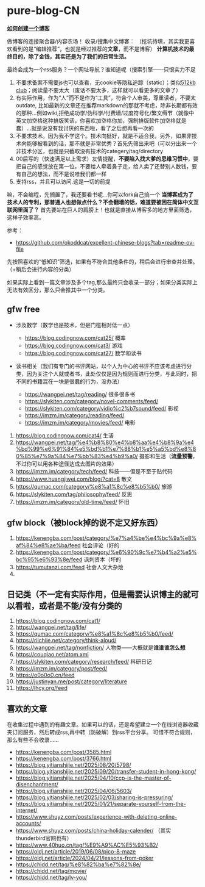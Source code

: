 # pure-blog-CN

[**如何创建一个博客**](./new-blogs.md)

做博客的连接聚合器/内容农场！
收录/搜集中文博客：
（挖坑待填，其实我更喜欢看到的是“编辑推荐”，也就是经过推荐的**文章**，而不是博客）
**计算机技术的最终目的，除了金钱，其实还是为了我们的日常生活。**

最终会成为一个rss服务？一个网址导航？谁知道呢（搜索引擎——只恨实力不足

1. 不要求备案不需要js也可以查看，无cookie等隐私追踪（static）；类似[512kb club](https://github.com/kevquirk/512kb.club)；阅读量不要太大（废话不要太多，这样就可以看更多的文章了）
2. 有实际作用，作为“人”而不是作为“工具”，符合个人审美，尊重读者，不要太outdate, 比如最新的文章还在推荐markdown的那就不考虑，除非长期都有效的那种…例如wiki,拒绝成功学/伪科学/付费墙/过度符号化/繁文缛节（就像中英文加空格这种排版笑话，你喜欢加空格你加，强制排版软件加空格就是蠢）...就是说没有我讨厌的东西啦，看了之后想再看一次的
3. 不要求技术。因为我不学这个。技术向挺好，就是不适合我，另外，如果非技术向能够被看到的话，那不就是非常优秀？首先先筛出来吧（可以分出来一个非技术分区，也就是只截取没有技术的categery/tag/directory
4. 00后写的（快速满足以上需求）友情提醒，**不要陷入找大爹的思维习惯中**，要把自己的感觉放在第一位，不要给人牵着鼻子走，给人卖了还替别人数钱，要有自己的想法，而不是说哇我们都一样
5. 支持rss，并且可以访问.这是一切的前提

嘛，不会编程，先搁置了，我还要看书呢…你可以fork自己搞一个
**当博客成为了技术人的专利，那普通人也想做点什么？不会翻墙的话，难道要被困在简体中文互联网里面了？**
首先要站在巨人的肩膀上！也就是直接从博客多的地方里面筛选，这样子效率高。

参考：
- https://github.com/okoddcat/excellent-chinese-blogs?tab=readme-ov-file

先按照喜欢的“低知识”筛选，如果有不符合其他条件的，稍后会进行审查并处理。（+稍后会进行内容的分类）

如果实际上看到一篇文章涉及多个tag,那么最终只会收录一部分；如果分类实际上无法有效区分，那么只会推其中一个分类。

## gfw free
- 涉及数学（数学也是技术，但是门槛相对低一点）
  - https://blog.codingnow.com/cat25/ 概率
  - https://blog.codingnow.com/cat3/ 游戏
  - https://blog.codingnow.com/cat27/ 数学和读书
 
- 读书相关（我们有专门的书评网站，以个人为中心的书评不应该考虑进行分类，因为关注个人就或者书，此处仅仅是因为规则而进行分类，与此同时，把不同的书籍混在一块是很蠢的行为，没办法）
  - https://wangpei.net/tag/reading/ 很多很多书
  - https://slykiten.com/category/novel-comments/feed/
  - https://slykiten.com/category/vidio%c2%b7sound/feed/ 影视
  - https://imzm.im/category/reading/feed/ 
  - https://imzm.im/category/movies/feed/ 电影

1. https://blog.codingnow.com/cat4/ 生活
2. https://wangpei.net/tag/%e4%b8%80%e4%b8%aa%e4%b8%9a%e4%bd%99%e6%91%84%e5%bd%b1%e7%88%b1%e5%a5%bd%e8%80%85%e7%9a%84%e7%bb%83%e4%b9%a0/ 摄影和生活（**流量预警**，不过你可以用各种途径达成去图片的效果）
3. https://imzm.im/category/tech/feed/ 科技——但是不至于贴代码
4. https://www.huangjiwei.com/blog/?cat=8 散文
5. https://qumac.com/category/%e8%a1%8c%e8%b5%b0/ 旅游
6. https://slykiten.com/tag/philosophy/feed/ 反思
7. https://imzm.im/category/old-time/feed/ 怀旧

## gfw block（被block掉的说不定又好东西）
1. https://kenengba.com/post/category/%e7%a4%be%e4%bc%9a%e8%af%84%e8%ae%ba/feed 社会评论（好的
2. https://kenengba.com/post/category/%e6%90%9c%e7%b4%a2%e5%bc%95%e6%93%8e/feed 讽刺资本（坏的
3. https://tumutanzi.com/feed 社会人文大杂烩
4. 

## 日记类（不一定有实际作用，但是需要认识博主的就可以看啦，或者是不能/没有分类的
1. https://blog.codingnow.com/cat1/
2. https://wangpei.net/tag/life/
3. https://qumac.com/category/%e8%a1%8c%e8%b5%b0/feed/
4. https://riichiie.net/category/think-aloud/
5. https://wangpei.net/tag/nonfiction/ 人物类——大概就是**谁谁谁怎么想**
6. https://couqiao.net/atom.xml
7. https://slykiten.com/category/research/feed/ 科研日记
8. https://imzm.im/category/post/feed/
9. https://o0o0o0.cn/feed
10. https://justinyan.me/post/category/literature
11. https://lhcy.org/feed

## 喜欢的文章
在收集过程中遇到的有趣文章。如果可以的话，还是希望建立一个在线浏览器收藏夹订阅服务，然后转成rss,再中转（防破解）到rss平台分享。
可惜不符合规则，那么有些不会收录……

- https://kenengba.com/post/3585.html
- https://kenengba.com/post/3766.html
- https://blog.yitianshijie.net/2025/08/20/5798/
- https://blog.yitianshijie.net/2025/09/20/transfer-student-in-hong-kong/
- https://blog.yitianshijie.net/2025/04/10/ccp-is-the-master-of-disenchantment/
- https://blog.yitianshijie.net/2025/04/06/5603/
- https://blog.yitianshijie.net/2025/02/03/sharing-is-pressuring/
- https://blog.yitianshijie.net/2025/01/21/separate-yourself-from-the-internet/
- https://www.shuyz.com/posts/experience-with-deleting-online-accounts/
- https://www.shuyz.com/posts/china-holiday-calender/ （其实thunderbird官网也有）
- https://www.40huo.cn/tag/%E9%A9%AC%E5%93%B2/
- https://oldj.net/article/2019/06/08/pico-8-maze
- https://oldj.net/article/2024/04/21/lessons-from-poker
- https://chidd.net/tag/%e8%82%ba%e7%82%8e/
- https://chidd.net/tag/movie/
- https://chidd.net/tag/lv-you/
